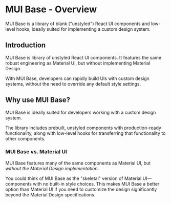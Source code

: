 # MUI Base - Overview

<p class="description">MUI Base is a library of blank ("unstyled") React UI components and low-level hooks, ideally suited for implementing a custom design system.</p>

## Introduction

MUI Base is library of unstyled React UI components.
It features the same robust engineering as Material UI, but without implementing Material Design.

With MUI Base, developers can rapidly build UIs with custom design systems, without the need to override any default style settings.

## Why use MUI Base?

MUI Base is ideally suited for developers working with a custom design system.

The library includes prebuilt, unstyled components with production-ready functionality, along with low-level hooks for transferring that functionality to other components.

### MUI Base vs. Material UI

MUI Base features many of the same components as Material UI, but _without the Material Design implementation_.

You could think of MUI Base as the "skeletal" version of Material UI—components with no built-in style choices.
This makes MUI Base a better option than Material UI if you need to customize the design significantly beyond the Material Design specifications.
